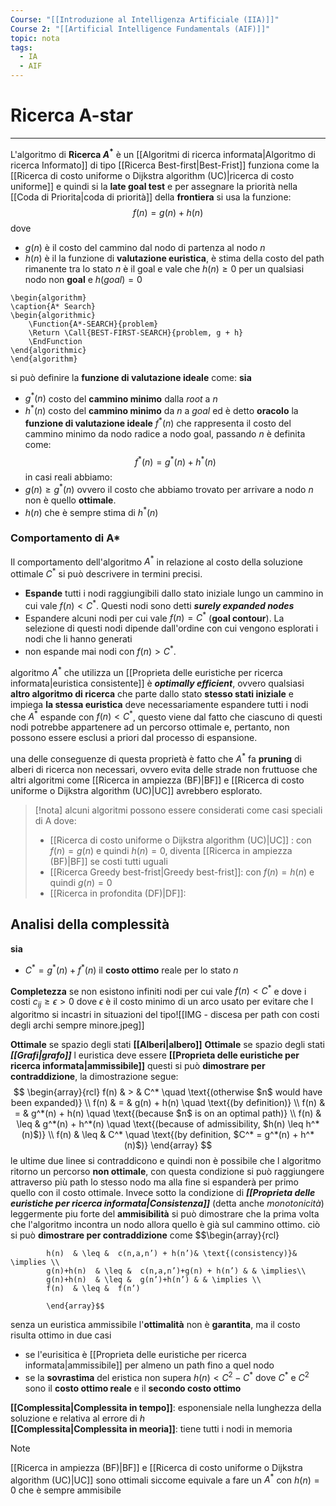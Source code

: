```yaml
---
Course: "[[Introduzione al Intelligenza Artificiale (IIA)]]"
Course 2: "[[Artificial Intelligence Fundamentals (AIF)]]"
topic: nota
tags:
  - IA
  - AIF
---
```


# Ricerca A-star 
---
L'algoritmo di **Ricerca $A^*$** è un [[Algoritmi di ricerca informata|Algoritmo di ricerca Informato]] di tipo [[Ricerca Best-first|Best-Frist]] funziona come la [[Ricerca di costo uniforme o Dijkstra algorithm (UC)|ricerca di costo uniforme]] e quindi si la **late goal test** e per assegnare la priorità nella [[Coda di Priorita|coda di priorità]] della **frontiera** si usa la funzione: $$f(n) = g(n)+h(n)$$dove
- $g(n)$ è il costo del cammino dal nodo di partenza al nodo $n$
- $h(n)$ è il la funzione di __valutazione euristica__, è stima della costo del path rimanente tra lo stato $n$ è il goal e vale che  $h(n) \geq 0$  per un qualsiasi nodo non **goal** e $h(goal) = 0$ 

```pseudo
\begin{algorithm}
\caption{A* Search}
\begin{algorithmic}
	\Function{A*-SEARCH}{problem}
	\Return \Call{BEST-FIRST-SEARCH}{problem, g + h}
	\EndFunction
\end{algorithmic}
\end{algorithm}
```

si può definire la **funzione di valutazione ideale** come:
**sia**
- $g^*(n)$ costo del __cammino minimo__ dalla $root$ a $n$
- $h^*(n)$ costo del __cammino minimo__ da $n$ a $goal$ ed è detto **oracolo**
la **funzione di valutazione ideale** $f^*(n)$ che rappresenta il costo del cammino minimo da nodo radice a nodo goal, passando $n$ è definita come:$$f^*(n)=g^*(n)+h^*(n)$$in casi reali abbiamo:
- $g(n) \geq g^*(n)$ ovvero il costo che abbiamo trovato per arrivare a nodo $n$ non è quello **ottimale**.
- $h(n)$ che è sempre stima di $h^*(n)$ 


### Comportamento di A*
Il comportamento dell'algoritmo $A^*$ in relazione al costo della soluzione ottimale $C^*$ si può descrivere in termini precisi. 
- **Espande** tutti i nodi raggiungibili dallo stato iniziale lungo un cammino in cui vale $f(n) < C^*$. Questi nodi sono detti ***surely expanded nodes*** 
- Espandere alcuni nodi per cui vale $f(n) = C^*$  (**goal contour**). La selezione di questi nodi dipende dall'ordine con cui vengono esplorati i nodi che li hanno generati
- non espande mai nodi con $f(n) > C^*$. 

algoritmo $A^*$ che utilizza un [[Proprieta delle euristiche per ricerca informata|euristica consistente]] è ***optimally efficient***, ovvero qualsiasi **altro algoritmo di ricerca** che parte dallo stato **stesso stati iniziale** e impiega **la stessa euristica** deve necessariamente espandere tutti i nodi che $A^*$ espande con $f(n) < C^*$, questo viene dal fatto che ciascuno di questi nodi potrebbe appartenere ad un percorso ottimale e, pertanto, non possono essere esclusi a priori dal processo di espansione.

una delle conseguenze di questa proprietà è fatto che $A^*$  fa **pruning** di alberi di ricerca non necessari, ovvero evita delle strade non fruttuose che altri algoritmi come [[Ricerca in ampiezza (BF)|BF]] e [[Ricerca di costo uniforme o Dijkstra algorithm (UC)|UC]] avrebbero esplorato.

> [!nota]
>   alcuni algoritmi possono essere considerati come casi speciali di A dove:
>  - [[Ricerca di costo uniforme o Dijkstra algorithm (UC)|UC]] : con $f(n)= g(n)$ e quindi  $h(n) = 0$, diventa [[Ricerca in ampiezza (BF)|BF]] se costi tutti uguali
>  - [[Ricerca Greedy best-frist|Greedy best-frist]]: con $f(n)= h(n)$ e quindi  $g(n) = 0$
>  - [[Ricerca in profondita (DF)|DF]]:





## Analisi della complessità
__sia__
- $C^*= g^*(n) + f^*(n)$ il **costo ottimo** reale per lo stato $n$ 


**Completezza** se non esistono infiniti nodi per cui vale $f(n) < C^*$  e dove i costi $c_{ij}\geq\epsilon >0$ dove $\epsilon$ è il  costo minimo di un arco usato per evitare che l algoritmo si incastri in situazioni del tipo![[IMG - discesa per path con costi degli archi sempre minore.jpeg]]


**Ottimale** se spazio degli stati __[[Alberi|albero]]__
**Ottimale** se spazio degli stati **_[[Grafi|grafo]]_** l euristica deve essere **[[Proprieta delle euristiche per ricerca informata|ammissibile]]** questi si può __dimostrare per contraddizione__, la dimostrazione segue: $$
\begin{array}{rcl}
f(n) & > & C^* \quad \text{(otherwise $n$ would have been expanded)} \\
f(n) & = & g(n) + h(n) \quad \text{(by definition)} \\
f(n) & = & g^*(n) + h(n) \quad \text{(because $n$ is on an optimal path)} \\
f(n) & \leq & g^*(n) + h^*(n) \quad \text{(because of admissibility, $h(n) \leq h^*(n)$)} \\
f(n) & \leq & C^* \quad \text{(by definition, $C^* = g^*(n) + h^*(n)$)}
\end{array}
$$ le ultime due linee si contraddicono e quindi non è possibile che l algoritmo ritorno un percorso **non ottimale**, con questa condizione si può raggiungere attraverso più path lo stesso nodo ma alla fine si espanderà per primo quello con il costo ottimale.
Invece sotto la condizione di **_[[Proprieta delle euristiche per ricerca informata|Consistenza]]_** (detta anche _monotonicità_) leggermente piu forte del __ammisibilità__ si può dimostrare che la prima volta che l'algoritmo incontra un nodo allora quello è già sul cammino ottimo. ciò si può __dimostrare per contraddizione__ come 
$$\begin{array}{rcl}
			
			h(n)  & \leq &  c(n,a,n’) + h(n’)& \text{(consistency)}& \implies \\
			g(n)+h(n)  & \leq &  c(n,a,n’)+g(n) + h(n’) & & \implies\\
			g(n)+h(n)  & \leq &  g(n’)+h(n’) & & \implies \\
			f(n)  & \leq &  f(n’)
			
			\end{array}$$


senza un euristica ammissibile l'__ottimalità__ non è __garantita__, ma il costo risulta ottimo  in due casi 
- se l'eurisitica è [[Proprieta delle euristiche per ricerca informata|ammissibile]] per almeno un path fino a quel nodo
- se la __sovrastima__ del eristica non supera $h(n) < C^2-C^*$  dove $C^*$ e $C^2$ sono il __costo ottimo reale__ e il __secondo costo ottimo__ 



**[[Complessita|Complessita in tempo]]**: esponensiale nella lunghezza della soluzione e relativa al errore di $h$  
**[[Complessita|Complessita in meoria]]**: tiene tutti i nodi in memoria


>[!note]
>[[Ricerca in ampiezza (BF)|BF]] e [[Ricerca di costo uniforme o Dijkstra algorithm (UC)|UC]] sono ottimali siccome equivale a fare un $A^*$ con $h(n)=0$ che è sempre ammisibile








